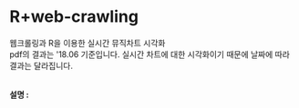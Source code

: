 # R+web-crawling
웹크롤링과 R을 이용한 실시간 뮤직차트 시각화<br>
pdf의 결과는 '18.06 기준입니다. 실시간 차트에 대한 시각화이기 때문에 날짜에 따라 결과는 달라집니다. <br><br> 

**설명 :** <br>
